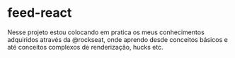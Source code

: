 # feed-react
Nesse projeto estou colocando em pratica os meus conhecimentos adquiridos através da @rockseat, onde aprendo desde conceitos básicos e até conceitos complexos de renderização, hucks etc.
